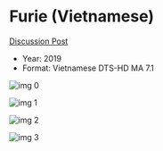 # Furie (Vietnamese)

[Discussion Post](https://www.avsforum.com/threads/bass-eq-for-filtered-movies.2995212/post-58567996)

* Year: 2019
* Format: Vietnamese DTS-HD MA 7.1

![img 0](https://i.imgur.com/iV2kFaP.jpg)

![img 1](https://i.imgur.com/Pchu9gp.png)

![img 2](https://i.imgur.com/rhGv4x8.jpg)

![img 3](https://i.imgur.com/U6n7Zr2.png)

